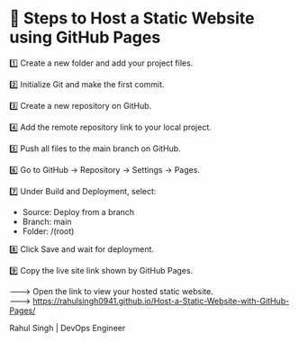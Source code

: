# 🚀 Steps to Host a Static Website using GitHub Pages

1️⃣ Create a new folder and add your project files.  

2️⃣ Initialize Git and make the first commit.  

3️⃣ Create a new repository on GitHub.  

4️⃣ Add the remote repository link to your local project.  

5️⃣ Push all files to the main branch on GitHub.  

6️⃣ Go to GitHub → Repository → Settings → Pages.  

7️⃣ Under Build and Deployment, select:
   - Source: Deploy from a branch  
   - Branch: main  
   - Folder: /(root)  

8️⃣ Click Save and wait for deployment.  

9️⃣ Copy the live site link shown by GitHub Pages.  

---> Open the link to view your hosted static website.  
---> https://rahulsingh0941.github.io/Host-a-Static-Website-with-GitHub-Pages/


Rahul Singh | DevOps Engineer
